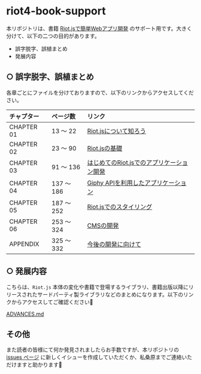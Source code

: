 # riot4-book-support

本リポジトリは、書籍 [Riot.jsで簡単Webアプリ開発](https://www.amazon.co.jp/gp/product/4863543115) のサポート用です。大きく分けて、以下の二つの目的があります。

* 誤字脱字、誤植まとめ
* 発展内容
## ○ 誤字脱字、誤植まとめ

各章ごとにファイルを分けておりますので、以下のリンクからアクセスしてください。

|チャプター|ページ数|リンク|
|:------|:------|:------|
|CHAPTER 01|13 〜 22|[Riot.jsについて知ろう](https://github.com/kkeeth/riot4-book-support/blob/master/corrections/CHAPTER01.md)|
|CHAPTER 02|23 〜 90|[Riot.jsの基礎](https://github.com/kkeeth/riot4-book-support/blob/master/corrections/CHAPTER02.md)|
|CHAPTER 03|91 〜 136|[はじめてのRiot.jsでのアプリケーション開発](https://github.com/kkeeth/riot4-book-support/blob/master/corrections/CHAPTER03.md)|
|CHAPTER 04|137 〜 186|[Giphy APIを利用したアプリケーション](https://github.com/kkeeth/riot4-book-support/blob/master/corrections/CHAPTER04.md)|
|CHAPTER 05|187 〜 252|[Riot.jsでのスタイリング](https://github.com/kkeeth/riot4-book-support/blob/master/corrections/CHAPTER05.md)|
|CHAPTER 06|253 〜 324|[CMSの開発](https://github.com/kkeeth/riot4-book-support/blob/master/corrections/CHAPTER06.md)|
|APPENDIX|325 〜 332|[今後の開発に向けて](https://github.com/kkeeth/riot4-book-support/blob/master/corrections/APPENDIX.md)|

## ○ 発展内容

こちらは、`Riot.js` 本体の変化や書籍で登場するライブラリ、書籍出版以降にリリースされたサードパーティ製ライブラリなどのまとめになります。以下のリンクからアクセスしてご確認ください🙏

[ADVANCES.md](https://github.com/kkeeth/riot4-book-support/blob/master/advances/ADVANCES.md)


## その他

また読者の皆様にて何か発見されましたらお手数ですが、本リポジトリの [issues ページ](https://github.com/kkeeth/riot4-book-support/issues) に新しくイシューを作成していただくか、私桑原までご連絡いただけますと助かります🙇